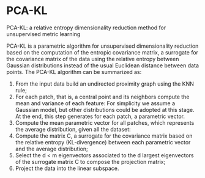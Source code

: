 # PCA-KL
PCA-KL: a relative entropy dimensionality reduction method for unsupervised metric learning

PCA-KL is a parametric algorithm for unsupervised dimensionality reduction based on the computation of the entropic covariance matrix, a surrogate for the covariance matrix of the data using the relative entropy between Gaussian distributions instead of the usual Euclidean distance between data points. The PCA-KL algorithm can be summarized as:

1. From the input data build an undirected proximity graph using the KNN rule;
2. For each patch, that is, a central point and its neighbors compute the mean and variance of each feature:
	 For simplicity we assume a Gaussian model, but other distributions could be adopted at this stage. At the end, this step generates for each patch, a parametric vector.
3. Compute the mean parametric vector for all patches, which represents the average distribution, given all the dataset:
4. Compute the matrix C, a surrogate for the covariance matrix based on the relative entropy (KL-divergence) between each parametric vector and the average distribution;
5. Select the d < m eigenvectors associated to the d largest eigenvectors of the surrogate matrix C to compose the projection matrix;
6. Project the data into the linear subspace.

